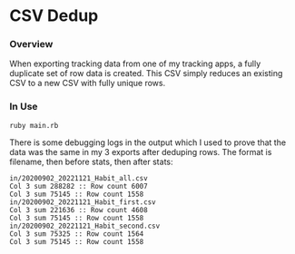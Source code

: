 # CSV Dedup

### Overview
When exporting tracking data from one of my tracking apps, a fully duplicate set of row data is created. This CSV simply reduces an existing CSV to a new CSV with fully unique rows.

### In Use
`ruby main.rb`

There is some debugging logs in the output which I used to prove that the data was the same in my 3 exports after deduping rows. The format is filename, then before stats, then after stats:

```log
in/20200902_20221121_Habit_all.csv
Col 3 sum 288282 :: Row count 6007
Col 3 sum 75145 :: Row count 1558
in/20200902_20221121_Habit_first.csv
Col 3 sum 221636 :: Row count 4608
Col 3 sum 75145 :: Row count 1558
in/20200902_20221121_Habit_second.csv
Col 3 sum 75325 :: Row count 1564
Col 3 sum 75145 :: Row count 1558
```

